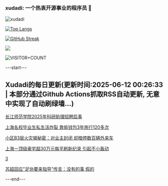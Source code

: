 ### xudadi: 一个热衷开源事业的程序员 👋

![xudadi](https://github-readme-stats-git-masterorgs-github-readme-stats-team.vercel.app/api?username=xudadi)

[![Top Langs](https://github-readme-stats.vercel.app/api/top-langs/?username=xudadi)](https://github.com/anuraghazra/github-readme-stats)

[![GitHub Streak](https://streak-stats.demolab.com?user=xudadi&locale=zh_Hans)](https://git.io/streak-stats)

![](https://raw.githubusercontent.com/xudadi/xudadi/main/assets/github-contribution-grid-snake.svg)

![VISITOR+COUNT](https://komarev.com/ghpvc/?username=xudadi&label=VISITOR+COUNT)


---start---

## Xudadi的每日更新(更新时间:2025-06-12 00:26:33 | 本部分通过Github Actions抓取RSS自动更新, 无意中实现了自动刷绿墙...)

[长江师范学院2025年科研助理招聘启事](https://www.gongkaoleida.com/article/2446297)

[上海名校毕业生私生活炸裂 靠偷钱包3年旅行120多次](https://m.163.com/news/article/K1ORE9IE053469LG.html)

[小区B3层火灾揭秘密：对业主封闭 却暗停数百辆外来车](https://m.163.com/news/article/K1OQ436O0534P59R.html)

[上海一顶级豪宅超30万元每平刷新纪录 引起不小轰动](https://m.163.com/news/article/K1NG9C7L0512B07B.html)

[3](https://m.163.com/touch/news/sub/domestic)

[苏超回应"足协要来指导"传言：没有的事 假的](https://m.163.com/news/article/K1PFHHRS0550A0OW.html)

---end---
